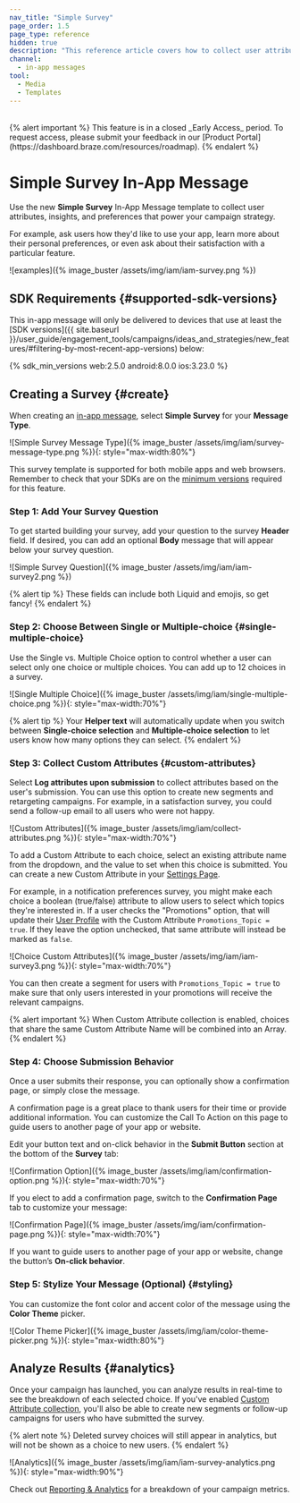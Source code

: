 ```yaml
---
nav_title: "Simple Survey"
page_order: 1.5
page_type: reference
hidden: true
description: "This reference article covers how to collect user attributes, insights, and preferences to power your campaign strategy using the new in-app message surveys."
channel:
  - in-app messages
tool:
  - Media
  - Templates
---
```

<br>
{% alert important %}
This feature is in a closed _Early Access_ period. To request access, please submit your feedback in our [Product Portal](https://dashboard.braze.com/resources/roadmap).
{% endalert %}

# Simple Survey In-App Message

Use the new **Simple Survey** In-App Message template to collect user attributes, insights, and preferences that power your campaign strategy.

For example, ask users how they'd like to use your app, learn more about their personal preferences, or even ask about their satisfaction with a particular feature.

![examples]({% image_buster /assets/img/iam/iam-survey.png %})

## SDK Requirements {#supported-sdk-versions}

This in-app message will only be delivered to devices that use at least the [SDK versions]({{ site.baseurl }}/user_guide/engagement_tools/campaigns/ideas_and_strategies/new_features/#filtering-by-most-recent-app-versions) below:

{% sdk_min_versions web:2.5.0 android:8.0.0 ios:3.23.0 %}

## Creating a Survey {#create}

When creating an [in-app message][1], select **Simple Survey** for your **Message Type**.

![Simple Survey Message Type]({% image_buster /assets/img/iam/survey-message-type.png %}){: style="max-width:80%"}

This survey template is supported for both mobile apps and web browsers. Remember to check that your SDKs are on the [minimum versions](#supported-sdk-versions) required for this feature.

### Step 1: Add Your Survey Question

To get started building your survey, add your question to the survey **Header** field. If desired, you can add an optional **Body** message that will appear below your survey question.

![Simple Survey Question]({% image_buster /assets/img/iam/iam-survey2.png %})

{% alert tip %} These fields can include both Liquid and emojis, so get fancy! {% endalert %}

### Step 2: Choose Between Single or Multiple-choice {#single-multiple-choice}

Use the Single vs. Multiple Choice option to control whether a user can select only one choice or multiple choices. You can add up to 12 choices in a survey.

![Single Multiple Choice]({% image_buster /assets/img/iam/single-multiple-choice.png %}){: style="max-width:70%"}

{% alert tip %} Your **Helper text** will automatically update when you switch between **Single-choice selection** and **Multiple-choice selection** to let users know how many options they can select. {% endalert %}

### Step 3: Collect Custom Attributes {#custom-attributes}

Select **Log attributes upon submission** to collect attributes based on the user's submission. You can use this option to create new segments and retargeting campaigns. For example, in a satisfaction survey, you could send a follow-up email to all users who were not happy.

![Custom Attributes]({% image_buster /assets/img/iam/collect-attributes.png %}){: style="max-width:70%"}

To add a Custom Attribute to each choice, select an existing attribute name from the dropdown, and the value to set when this choice is submitted. You can create a new Custom Attribute in your [Settings Page][5].

For example, in a notification preferences survey, you might make each choice a boolean (true/false) attribute to allow users to select which topics they're interested in. If a user checks the "Promotions" option, that will update their [User Profile][3] with the Custom Attribute `Promotions_Topic = true`. If they leave the option unchecked, that same attribute will instead be marked as `false`.

![Choice Custom Attributes]({% image_buster /assets/img/iam/iam-survey3.png %}){: style="max-width:70%"}

You can then create a segment for users with `Promotions_Topic = true` to make sure that only users interested in your promotions will receive the relevant campaigns.

{% alert important %} When Custom Attribute collection is enabled, choices that share the same Custom Attribute Name will be combined into an Array.{% endalert %}

### Step 4: Choose Submission Behavior

Once a user submits their response, you can optionally show a confirmation page, or simply close the message.

A confirmation page is a great place to thank users for their time or provide additional information. You can customize the Call To Action on this page to guide users to another page of your app or website.

Edit your button text and on-click behavior in the **Submit Button** section at the bottom of the **Survey** tab:

![Confirmation Option]({% image_buster /assets/img/iam/confirmation-option.png %}){: style="max-width:70%"}

If you elect to add a confirmation page, switch to the **Confirmation Page** tab to customize your message:

![Confirmation Page]({% image_buster /assets/img/iam/confirmation-page.png %}){: style="max-width:70%"}

If you want to guide users to another page of your app or website, change the button’s **On-click behavior**.

### Step 5: Stylize Your Message (Optional) {#styling}

You can customize the font color and accent color of the message using the **Color Theme** picker.

![Color Theme Picker]({% image_buster /assets/img/iam/color-theme-picker.png %}){: style="max-width:80%"}

## Analyze Results {#analytics}

Once your campaign has launched, you can analyze results in real-time to see the breakdown of each selected choice. If you've enabled [Custom Attribute collection](#custom-attributes), you'll also be able to create new segments or follow-up campaigns for users who have submitted the survey.

{% alert note %}
Deleted survey choices will still appear in analytics, but will not be shown as a choice to new users.
{% endalert %}

![Analytics]({% image_buster /assets/img/iam/iam-survey-analytics.png %}){: style="max-width:90%"}

Check out [Reporting & Analytics][4] for a breakdown of your campaign metrics.

[1]: {{site.baseurl}}/user_guide/message_building_by_channel/in-app_messages/create/
[2]: {{site.baseurl}}/user_guide/data_and_analytics/custom_data/custom_attributes/#custom-attribute-data-types
[3]: {{site.baseurl}}/user_guide/data_and_analytics/user_data_collection/user_profile_lifecycle/
[4]: {{site.baseurl}}/user_guide/message_building_by_channel/in-app_messages/reporting/
[5]: {{site.baseurl}}/user_guide/administrative/app_settings/manage_app_group/custom_event_and_attribute_management/
